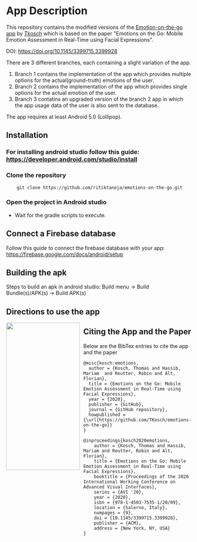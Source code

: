 # App Description

This repository contains the modified versions of the [Emotion-on-the-go app](https://github.com/TKosch/emotions-on-the-go) by [Tkosch](https://github.com/TKosch) which is based on the paper "Emotions on the Go: Mobile Emotion Assessment in Real-Time using Facial Expressions".

DOI: https://doi.org/10.1145/3399715.3399928


<!-- // info of different branches: -->
There are 3 different branches, each containing a slight variation of the app.
<!--  Multi-options selection of user emotions, Single select, app usage data -->
1) Branch 1 contains the implementation of the app which provides multiple options for the actual(ground-truth) emotions of the user.
2) Branch 2 contains the implementation of the app which provides single options for the actual emotion of the user. 
3) Branch 3 contatins an upgraded version of the branch 2 app in which the app usage data of the user is also sent to the database. 

The app requires at least Android 5.0 (Lollipop).

## Installation
<!-- installing android studio -->
### For installing android studio follow this guide: https://developer.android.com/studio/install

### Clone the repository
```
    git clone https://github.com/ritiktaneja/emotions-on-the-go.git
```
### Open the project in Android studio
- Wait for the gradle scripts to execute.
<!-- // wait for gradle build -->

<!-- // Steps to create a new database: -->
## Connect a Firebase database
Follow this guide to connect the firebase database with your app: https://firebase.google.com/docs/android/setup

<!-- // update the database -->

<!-- // Building an apk -->
## Building the apk
Steps to build an apk in android studio: Build menu -> Build Bundle(s)/APK(s) -> Build APK(s) 


<!-- // FER analytics -->
## Directions to use the app

<img src="" style="float: left; margin-right: 10px;" width="200" height="400"/>




## Citing the App and the Paper

Below are the BibTex entries to cite the app and the paper

```
@misc{kosch:emotions,
  author = {Kosch, Thomas and Hassib, Mariam  and Reutter, Robin and Alt, Florian},
  title = {Emotions on the Go: Mobile Emotion Assessment in Real-Time using Facial Expressions},
  year = {2020},
  publisher = {GitHub},
  journal = {GitHub repository},
  howpublished = {\url{https://github.com/TKosch/emotions-on-the-go}}
}
```

```
@inproceedings{kosch2020emotions,
    author = {Kosch, Thomas and Hassib, Mariam and Reutter, Robin and Alt, Florian},
    title = {Emotions on the Go: Mobile Emotion Assessment in Real-Time using Facial Expressions},
    booktitle = {Proceedings of the 2020 International Working Conference on Advanced Visual Interfaces},
    series = {AVI '20},
    year = {2020},
    isbn = {978-1-4503-7535-1/20/09},
    location = {Salerno, Italy},
    numpages = {9},
    doi = {10.1145/3399715.3399928},
    publisher = {ACM},
    address = {New York, NY, USA}
} 
```
